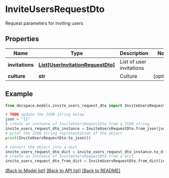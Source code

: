 # InviteUsersRequestDto

Request parameters for inviting users

## Properties

Name | Type | Description | Notes
------------ | ------------- | ------------- | -------------
**invitations** | [**List[UserInvitationRequestDto]**](UserInvitationRequestDto.md) | List of user invitations | 
**culture** | **str** | Culture | [optional] 

## Example

```python
from docspace.models.invite_users_request_dto import InviteUsersRequestDto

# TODO update the JSON string below
json = "{}"
# create an instance of InviteUsersRequestDto from a JSON string
invite_users_request_dto_instance = InviteUsersRequestDto.from_json(json)
# print the JSON string representation of the object
print(InviteUsersRequestDto.to_json())

# convert the object into a dict
invite_users_request_dto_dict = invite_users_request_dto_instance.to_dict()
# create an instance of InviteUsersRequestDto from a dict
invite_users_request_dto_from_dict = InviteUsersRequestDto.from_dict(invite_users_request_dto_dict)
```
[[Back to Model list]](../README.md#documentation-for-models) [[Back to API list]](../README.md#documentation-for-api-endpoints) [[Back to README]](../README.md)


